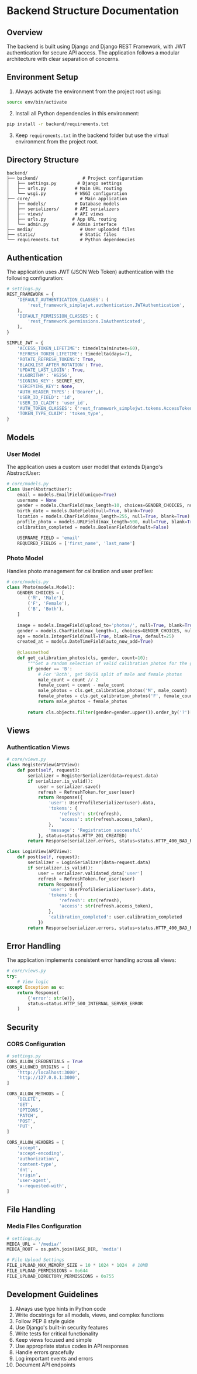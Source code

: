 # Backend Structure Documentation

## Overview

The backend is built using Django and Django REST Framework, with JWT authentication for secure API access. The application follows a modular architecture with clear separation of concerns.

## Environment Setup

1. Always activate the environment from the project root using:
```bash
source env/bin/activate
```

2. Install all Python dependencies in this environment:
```bash
pip install -r backend/requirements.txt
```

3. Keep `requirements.txt` in the backend folder but use the virtual environment from the project root.

## Directory Structure

```
backend/
├── backend/                 # Project configuration
│   ├── settings.py        # Django settings
│   ├── urls.py           # Main URL routing
│   └── wsgi.py           # WSGI configuration
├── core/                   # Main application
│   ├── models/           # Database models
│   ├── serializers/      # API serializers
│   ├── views/            # API views
│   ├── urls.py          # App URL routing
│   └── admin.py         # Admin interface
├── media/                  # User uploaded files
├── static/                 # Static files
└── requirements.txt        # Python dependencies
```

## Authentication

The application uses JWT (JSON Web Token) authentication with the following configuration:

```python
# settings.py
REST_FRAMEWORK = {
    'DEFAULT_AUTHENTICATION_CLASSES': (
        'rest_framework_simplejwt.authentication.JWTAuthentication',
    ),
    'DEFAULT_PERMISSION_CLASSES': (
        'rest_framework.permissions.IsAuthenticated',
    ),
}

SIMPLE_JWT = {
    'ACCESS_TOKEN_LIFETIME': timedelta(minutes=60),
    'REFRESH_TOKEN_LIFETIME': timedelta(days=7),
    'ROTATE_REFRESH_TOKENS': True,
    'BLACKLIST_AFTER_ROTATION': True,
    'UPDATE_LAST_LOGIN': True,
    'ALGORITHM': 'HS256',
    'SIGNING_KEY': SECRET_KEY,
    'VERIFYING_KEY': None,
    'AUTH_HEADER_TYPES': ('Bearer',),
    'USER_ID_FIELD': 'id',
    'USER_ID_CLAIM': 'user_id',
    'AUTH_TOKEN_CLASSES': ('rest_framework_simplejwt.tokens.AccessToken',),
    'TOKEN_TYPE_CLAIM': 'token_type',
}
```

## Models

### User Model

The application uses a custom user model that extends Django's AbstractUser:

```python
# core/models.py
class User(AbstractUser):
    email = models.EmailField(unique=True)
    username = None
    gender = models.CharField(max_length=10, choices=GENDER_CHOICES, null=True, blank=True)
    birth_date = models.DateField(null=True, blank=True)
    location = models.CharField(max_length=255, null=True, blank=True)
    profile_photo = models.URLField(max_length=500, null=True, blank=True)
    calibration_completed = models.BooleanField(default=False)

    USERNAME_FIELD = 'email'
    REQUIRED_FIELDS = ['first_name', 'last_name']
```

### Photo Model

Handles photo management for calibration and user profiles:

```python
# core/models.py
class Photo(models.Model):
    GENDER_CHOICES = [
        ('M', 'Male'),
        ('F', 'Female'),
        ('B', 'Both'),
    ]
    
    image = models.ImageField(upload_to='photos/', null=True, blank=True)
    gender = models.CharField(max_length=1, choices=GENDER_CHOICES, null=True, default='M')
    age = models.IntegerField(null=True, blank=True, default=25)
    created_at = models.DateTimeField(auto_now_add=True)
    
    @classmethod
    def get_calibration_photos(cls, gender, count=10):
        """Get a random selection of valid calibration photos for the given gender."""
        if gender == 'B':
            # For 'Both', get 50/50 split of male and female photos
            male_count = count // 2
            female_count = count - male_count
            male_photos = cls.get_calibration_photos('M', male_count)
            female_photos = cls.get_calibration_photos('F', female_count)
            return male_photos + female_photos
            
        return cls.objects.filter(gender=gender.upper()).order_by('?')[:count]
```

## Views

### Authentication Views

```python
# core/views.py
class RegisterView(APIView):
    def post(self, request):
        serializer = RegisterSerializer(data=request.data)
        if serializer.is_valid():
            user = serializer.save()
            refresh = RefreshToken.for_user(user)
            return Response({
                'user': UserProfileSerializer(user).data,
                'tokens': {
                    'refresh': str(refresh),
                    'access': str(refresh.access_token),
                },
                'message': 'Registration successful'
            }, status=status.HTTP_201_CREATED)
        return Response(serializer.errors, status=status.HTTP_400_BAD_REQUEST)

class LoginView(APIView):
    def post(self, request):
        serializer = LoginSerializer(data=request.data)
        if serializer.is_valid():
            user = serializer.validated_data['user']
            refresh = RefreshToken.for_user(user)
            return Response({
                'user': UserProfileSerializer(user).data,
                'tokens': {
                    'refresh': str(refresh),
                    'access': str(refresh.access_token),
                },
                'calibration_completed': user.calibration_completed
            })
        return Response(serializer.errors, status=status.HTTP_400_BAD_REQUEST)
```

## Error Handling

The application implements consistent error handling across all views:

```python
# core/views.py
try:
    # View logic
except Exception as e:
    return Response(
        {'error': str(e)},
        status=status.HTTP_500_INTERNAL_SERVER_ERROR
    )
```

## Security

### CORS Configuration

```python
# settings.py
CORS_ALLOW_CREDENTIALS = True
CORS_ALLOWED_ORIGINS = [
    'http://localhost:3000',
    'http://127.0.0.1:3000',
]

CORS_ALLOW_METHODS = [
    'DELETE',
    'GET',
    'OPTIONS',
    'PATCH',
    'POST',
    'PUT',
]

CORS_ALLOW_HEADERS = [
    'accept',
    'accept-encoding',
    'authorization',
    'content-type',
    'dnt',
    'origin',
    'user-agent',
    'x-requested-with',
]
```

## File Handling

### Media Files Configuration

```python
# settings.py
MEDIA_URL = '/media/'
MEDIA_ROOT = os.path.join(BASE_DIR, 'media')

# File Upload Settings
FILE_UPLOAD_MAX_MEMORY_SIZE = 10 * 1024 * 1024  # 10MB
FILE_UPLOAD_PERMISSIONS = 0o644
FILE_UPLOAD_DIRECTORY_PERMISSIONS = 0o755
```

## Development Guidelines

1. Always use type hints in Python code
2. Write docstrings for all models, views, and complex functions
3. Follow PEP 8 style guide
4. Use Django's built-in security features
5. Write tests for critical functionality
6. Keep views focused and simple
7. Use appropriate status codes in API responses
8. Handle errors gracefully
9. Log important events and errors
10. Document API endpoints 